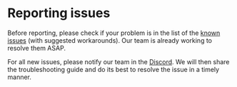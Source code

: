 # Reporting issues

Before reporting, please check if your problem is in the list of the [known issues](./known-issues.md) (with suggested workarounds). Our team is already working to resolve them ASAP.

For all new issues, please notify our team in the [Discord](https://discord.gg/px2aR7w). We will then share the troubleshooting guide and do its best to resolve the issue in a timely manner.
